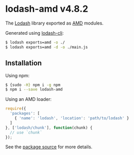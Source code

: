# lodash-amd v4.8.2

The [Lodash](https://lodash.com/) library exported as [AMD](https://github.com/amdjs/amdjs-api/wiki/AMD) modules.

Generated using [lodash-cli](https://www.npmjs.com/package/lodash-cli):
```bash
$ lodash exports=amd -o ./
$ lodash exports=amd -d -o ./main.js
```

## Installation

Using npm:
```bash
$ {sudo -H} npm i -g npm
$ npm i --save lodash-amd
```

Using an AMD loader:
```js
require({
  'packages': [
    { 'name': 'lodash', 'location': 'path/to/lodash' }
  ]
}, ['lodash/chunk'], function(chunk) {
  // use `chunk`
});
```

See the [package source](https://github.com/lodash/lodash/tree/4.8.2-amd) for more details.

